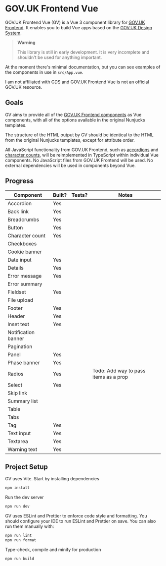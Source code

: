 # GOV.UK Frontend Vue

GOV.UK Frontend Vue (GV) is a Vue 3 component library for [GOV.UK Frontend](https://github.com/alphagov/govuk-frontend). It enables you to build Vue apps based on the [GOV.UK Design System](https://design-system.service.gov.uk/).

> **Warning**
>
> This library is still in early development. It is very incomplete and shouldn't be used for anything important.

At the moment there's minimal documentation, but you can see examples of the components in use in `src/App.vue`.

I am not affiliated with GDS and GOV.UK Frontend Vue is not an official GOV.UK resource.

## Goals

GV aims to provide all of the [GOV.UK Frontend components](https://design-system.service.gov.uk/components/) as Vue components, with all of the options available in the original Nunjucks templates.

The structure of the HTML output by GV should be identical to the HTML from the original Nunjucks templates, except for attribute order.

All JavaScript functionality from GOV.UK Frontend, such as [accordions](https://design-system.service.gov.uk/components/accordion/) and [character counts](https://design-system.service.gov.uk/components/character-count/), will be reimplemented in TypeScript within individual Vue components. No JavaScript files from GOV.UK Frontend will be used. No external dependencies will be used in components beyond Vue.

## Progress

| Component           | Built? | Tests? | Notes                                 |
|---------------------|--------|-------|---------------------------------------|
| Accordion           | Yes    |       |                                       |
| Back link           | Yes    |       |                                       |
| Breadcrumbs         | Yes    |       |                                       |
| Button              | Yes    |       |                                       |
| Character count     | Yes    |       |                                       |
| Checkboxes          |        |       |                                       |
| Cookie banner       |        |       |                                       |
| Date input          | Yes    |       |                                       |
| Details             | Yes    |       |                                       |
| Error message       | Yes    |       |                                       |
| Error summary       |        |       |                                       |
| Fieldset            | Yes    |       |                                       |
| File upload         |        |       |                                       |
| Footer              | Yes    |       |                                       |
| Header              | Yes    |       |                                       |
| Inset text          | Yes    |       |                                       |
| Notification banner |        |       |                                       |
| Pagination          |        |       |                                       |
| Panel               | Yes    |       |                                       |
| Phase banner        | Yes    |       |                                       |
| Radios              | Yes    |       | Todo: Add way to pass items as a prop |
| Select              | Yes    |       |                                       |
| Skip link           |        |       |                                       |
| Summary list        |        |       |                                       |
| Table               |        |       |                                       |
| Tabs                |        |       |                                       |
| Tag                 | Yes    |       |                                       |
| Text input          | Yes    |       |                                       |
| Textarea            | Yes    |       |                                       |
| Warning text        | Yes    |       |                                       |

## Project Setup

GV uses Vite. Start by installing dependencies

```sh
npm install
```

Run the dev server

```sh
npm run dev
```

GV uses ESLint and Prettier to enforce code style and formatting. You should configure your IDE to run ESLint and Prettier on save. You can also run them manually with:

```sh
npm run lint
npm run format
```

Type-check, compile and minify for production

```sh
npm run build
```
